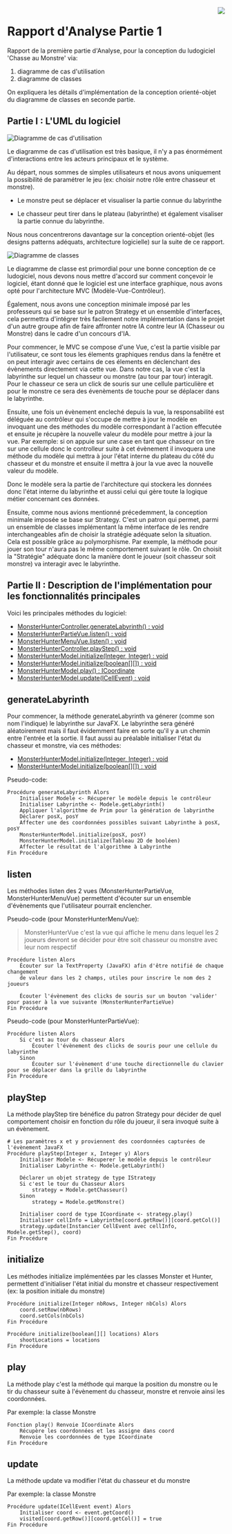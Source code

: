 <img align="right" src="img/Logo_IUT_de_Lille.png">

# Rapport d'Analyse Partie 1

Rapport de la première partie d'Analyse, pour la conception du ludogiciel 'Chasse au Monstre' via:
1. diagramme de cas d'utilisation
2. diagramme de classes

On expliquera les détails d'implémentation de la conception orienté-objet du diagramme de classes en seconde partie.

## Partie I : L'UML du logiciel

![Diagramme de cas d'utilisation](img/Diagramme_de_cas_d'utilisation.png)

Le diagramme de cas d'utilisation est très basique, il n'y a pas énormément d'interactions entre les acteurs principaux et le système.

Au départ, nous sommes de simples utilisateurs et nous avons uniquement la possibilité de paramétrer le jeu (ex: choisir notre rôle entre chasseur et monstre).

- Le monstre peut se déplacer et visualiser la partie connue du labyrinthe

- Le chasseur peut tirer dans le plateau (labyrinthe) et également visaliser la partie connue du labyrinthe.

Nous nous concentrerons davantage sur la conception orienté-objet (les designs patterns adéquats, architecture logicielle) sur la suite de ce rapport.

![Diagramme de classes](img/Diagramme_de_classes.png)

Le diagramme de classe est primordial pour une bonne conception de ce ludogiciel, nous devons nous mettre d'accord sur comment conçevoir le logiciel, étant donné que le logiciel est une interface graphique, nous avons opté pour l'architecture MVC (Modèle-Vue-Contrôleur). 

Également, nous avons une conception minimale imposé par les professeurs qui se base sur le patron Strategy et un ensemble d'interfaces, cela permettra d'intégrer très facilement notre implémentation dans le projet d'un autre groupe afin de faire affronter notre IA contre leur IA (Chasseur ou Monstre) dans le cadre d'un concours d'IA. 

Pour commencer, le MVC se compose d'une Vue, c'est la partie visible par l'utilisateur, ce sont tous les élements graphiques rendus dans la fenêtre et on peut interagir avec certains de ces élements en déclenchant des évènements directement via cette vue. Dans notre cas, la vue c'est la labyrinthe sur lequel un chasseur ou monstre (au tour par tour) interagit. Pour le chasseur ce sera un click de souris sur une cellule particulière et pour le monstre ce sera des évenèments de touche pour se déplacer dans le labyrinthe.

Ensuite, une fois un évènement encleché depuis la vue, la responsabilité est déléguée au contrôleur qui s'occupe de mettre à jour le modèle en invoquant une des méthodes du modèle correspondant à l'action effecutée et ensuite je récupère la nouvelle valeur du modèle pour mettre à jour la vue. Par exemple: si on appuie sur une case en tant que chasseur on tire sur une cellule donc le controlleur suite à cet évènement il invoquera une méthode du modèle qui mettra à jour l'état interne du plateau du côté du chasseur et du monstre et ensuite il mettra à jour la vue avec la nouvelle valeur du modèle.

Donc le modèle sera la partie de l'architecture qui stockera les données donc l'état interne du labyrinthe et aussi celui qui gère toute la logique métier concernant ces données.

Ensuite, comme nous avions mentionné précedemment, la conception minimale imposée se base sur Strategy. C'est un patron qui permet, parmi un ensemble de classes implémentant la même interface de les rendre interchangeables afin de choisir la stratégie adéquate selon la situation. Cela est possible grâce au polymorphisme. Par exemple, la méthode pour jouer son tour n'aura pas le même comportement suivant le rôle. On choisit la "Stratégie" adéquate donc la manière dont le joueur (soit chasseur soit monstre) va interagir avec le labyrinthe.

## Partie II : Description de l'implémentation pour les fonctionnalités principales

Voici les principales méthodes du logiciel:
- [MonsterHunterController.generateLabyrinth() : void](#generateLabyrinth)
- [MonsterHunterPartieVue.listen() : void](#listen)
- [MonsterHunterMenuVue.listen() : void](#listen)
- [MonsterHunterController.playStep() : void](#playStep)
- [MonsterHunterModel.initialize(Integer, Integer) : void](#initialize)
- [MonsterHunterModel.initialize(boolean[][]) : void](#initialize)
- [MonsterHunterModel.play() : ICoordinate](#play)
- [MonsterHunterModel.update(ICellEvent) : void](#update)

## generateLabyrinth

Pour commencer, la méthode generateLabyrinth va génerer (comme son nom l'indique) le labyrinthe sur JavaFX. Le labyrinthe sera généré aléatoirement mais il faut évidemment faire en sorte qu'il y a un chemin entre l'entrée et la sortie. Il faut aussi au préalable initialiser l'état du chasseur et monstre, via ces méthodes:
- [MonsterHunterModel.initialize(Integer, Integer) : void](#initialize-monster)
- [MonsterHunterModel.initialize(boolean[][]) : void](#initialize-hunter)

Pseudo-code:
```
Procédure generateLabyrinth Alors
    Initialiser Modele <- Récuperer le modèle depuis le contrôleur
    Initialiser Labyrinthe <- Modele.getLabyrinth()
    Appliquer l'algorithme de Prim pour la génération de labyrinthe
    Déclarer posX, posY
    Affecter une des coordonnées possibles suivant Labyrinthe à posX, posY
    MonsterHunterModel.initialize(posX, posY)
    MonsterHunterModel.initialize(Tableau 2D de booléen)
    Affecter le résultat de l'algorithme à Labyrinthe
Fin Procédure
```

## listen

Les méthodes listen des 2 vues (MonsterHunterPartieVue, MonsterHunterMenuVue) permettent d'écouter sur un ensemble d'évènements que l'utilisateur pourrait enclencher.

Pseudo-code (pour MonsterHunterMenuVue):
> MonsterHunterVue c'est la vue qui affiche le menu dans lequel les 2 joueurs devront se décider pour être soit chasseur ou monstre avec leur nom respectif
```
Procédure listen Alors
    Écouter sur la TextProperty (JavaFX) afin d'être notifié de chaque changement 
    de valeur dans les 2 champs, utiles pour inscrire le nom des 2 joueurs

    Écouter l'évènement des clicks de souris sur un bouton 'valider' pour passer à la vue suivante (MonsterHunterPartieVue)
Fin Procédure
```

Pseudo-code (pour MonsterHunterPartieVue):
```
Procédure listen Alors
    Si c'est au tour du chasseur Alors
        Écouter l'évènement des clicks de souris pour une cellule du labyrinthe
    Sinon
        Écouter sur l'évènement d'une touche directionnelle du clavier pour se déplacer dans la grille du labyrinthe
Fin Procédure
```

## playStep

La méthode playStep tire bénéfice du patron Strategy pour décider de quel comportement choisir en fonction du rôle du joueur, il sera invoqué suite à un évènement.

```
# Les paramètres x et y proviennent des coordonnées capturées de l'évènement JavaFX
Procédure playStep(Integer x, Integer y) Alors
    Initialiser Modele <- Récuperer le modèle depuis le contrôleur
    Initialiser Labyrinthe <- Modele.getLabyrinth()

    Déclarer un objet strategy de type IStrategy
    Si c'est le tour du Chasseur Alors
        strategy = Modele.getChasseur()
    Sinon
        strategy = Modele.getMonstre()
    
    Initialiser coord de type ICoordinate <- strategy.play()
    Initialiser cellInfo = Labyrinthe[coord.getRow()][coord.getCol()]
    strategy.update(Instancier CellEvent avec cellInfo, Modele.getStep(), coord)
Fin Procédure
```

## initialize

Les méthodes initialize implémentées par les classes Monster et Hunter, permettent d'initialiser l'état initial du monstre et chasseur respectivement (ex: la position initiale du monstre)

```
Procédure initialize(Integer nbRows, Integer nbCols) Alors
    coord.setRow(nbRows)
    coord.setCols(nbCols)
Fin Procédure
```

```
Procédure initialize(boolean[][] locations) Alors
    shootLocations = locations
Fin Procédure
```

## play

La méthode play c'est la méthode qui marque la position du monstre ou le tir du chasseur suite à l'évènement du chasseur, monstre et renvoie ainsi les coordonnées.

Par exemple: la classe Monstre
```
Fonction play() Renvoie ICoordinate Alors
    Récupère les coordonnées et les assigne dans coord
    Renvoie les coordonnées de type ICoordinate
Fin Procédure
```

## update

La méthode update va modifier l'état du chasseur et du monstre

Par exemple: la classe Monstre
```
Procédure update(ICellEvent event) Alors
    Initialiser coord <- event.getCoord()
    visited[coord.getRow()][coord.getCol()] = true
Fin Procédure
```